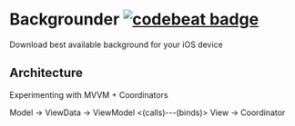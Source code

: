 # Backgrounder [![codebeat badge](https://codebeat.co/badges/184d8902-c499-4ead-b778-a467d9544c24)](https://codebeat.co/projects/github-com-agapovone-backgrounder-master)

Download best available background for your iOS device

## Architecture

Experimenting with MVVM + Coordinators

Model -> ViewData -> ViewModel <(calls)---(binds)> View -> Coordinator
